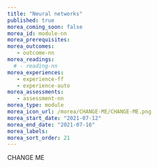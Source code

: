 ```yaml
---
title: "Neural networks"
published: true
morea_coming_soon: false
morea_id: module-nn
morea_prerequisites:
morea_outcomes:
   - outcome-nn
morea_readings:
  # - reading-nn
morea_experiences:
   - experience-ff
   - experience-auto
morea_assessments:
   - assessment-nn
morea_type: module
morea_icon_url: /morea/CHANGE-ME/CHANGE-ME.png
morea_start_date: "2021-07-12"
morea_end_date: "2021-07-16"
morea_labels:
morea_sort_order: 21
---
```


CHANGE ME
